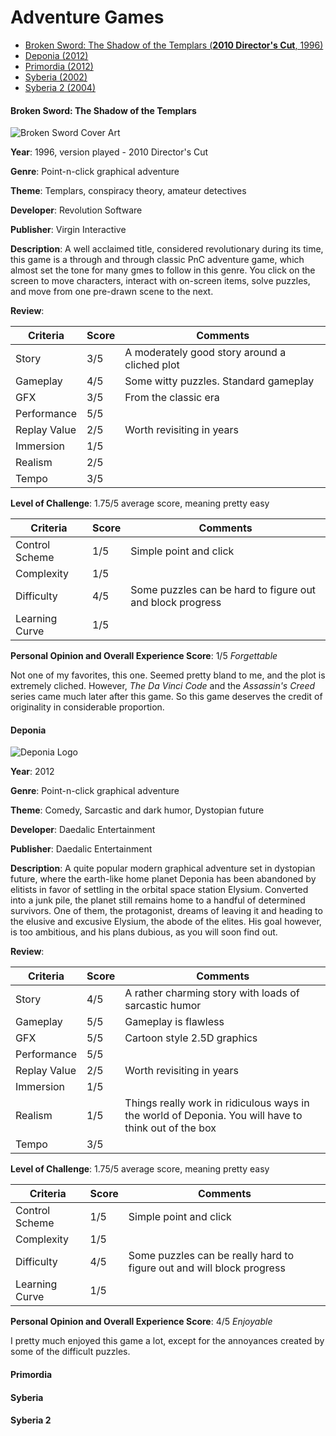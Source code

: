 # Adventure Games

* [Broken Sword: The Shadow of the Templars (**2010 Director's Cut**, 1996)](#broken-sword-the-shadow-of-the-templars)
* [Deponia (2012)](#deponia)
* [Primordia (2012)](#primordia)
* [Syberia (2002)](#syberia) 
* [Syberia 2 (2004)](#syberia-2) 

#### Broken Sword: The Shadow of the Templars

![Broken Sword Cover Art](https://upload.wikimedia.org/wikipedia/en/5/58/Broken_Sword_1_cover.png "Cover art copyright of Virgin Interactive/Revolution Software. Source Wikipedia. Fair Use for Commentary")

**Year**: 1996, version played - 2010 Director's Cut

**Genre**: Point-n-click graphical adventure

**Theme**: Templars, conspiracy theory, amateur detectives

**Developer**: Revolution Software

**Publisher**: Virgin Interactive

**Description**: A well acclaimed title, considered revolutionary during its time, this game is a through and through classic PnC adventure game, which almost set the tone for many gmes to follow in this genre. You click on the screen to move characters, interact with on-screen items, solve puzzles, and move from one pre-drawn scene to the next.

**Review**:

| Criteria     | Score | Comments |
|--------------|-------|----------|
| Story        | 3/5     | A moderately good story around a cliched plot |
| Gameplay     | 4/5     | Some witty puzzles. Standard gameplay        |
| GFX          | 3/5     | From the classic era        |
| Performance  | 5/5     |          |
| Replay Value | 2/5     | Worth revisiting in years         |
| Immersion    | 1/5     |          |
| Realism      | 2/5     |          |
| Tempo        | 3/5     |          |

**Level of Challenge**: 1.75/5 average score, meaning pretty easy

| Criteria       | Score | Comments |
|----------------|-------|----------|
| Control Scheme | 1/5     | Simple point and click    |
| Complexity     | 1/5     |        |
| Difficulty     | 4/5     | Some puzzles can be hard to figure out and block progress        |
| Learning Curve | 1/5     |         |

**Personal Opinion and Overall Experience Score**: 1/5 *Forgettable*

Not one of my favorites, this one. Seemed pretty bland to me, and the plot is extremely cliched. However, *The Da Vinci Code* and the *Assassin's Creed* series came much later after this game. So this game deserves the credit of originality in considerable proportion.

#### Deponia 

![Deponia Logo](https://upload.wikimedia.org/wikipedia/commons/8/89/Deponialogo.png "Logo attributed to Daedalic Entertainment. Source Wikipedia. Fair Use for Commentary")

**Year**: 2012

**Genre**: Point-n-click graphical adventure

**Theme**: Comedy, Sarcastic and dark humor, Dystopian future

**Developer**: Daedalic Entertainment

**Publisher**: Daedalic Entertainment

**Description**: A quite popular modern graphical adventure set in dystopian future, where the earth-like home planet Deponia has been abandoned by elitists in favor of settling in the orbital space station Elysium. Converted into a junk pile, the planet still remains home to a handful of determined survivors. One of them, the protagonist, dreams of leaving it and heading to the elusive and excusive Elysium, the abode of the elites. His goal however, is too ambitious, and his plans dubious, as you will soon find out. 

**Review**:

| Criteria     | Score | Comments |
|--------------|-------|----------|
| Story        | 4/5     | A rather charming story with loads of sarcastic humor |
| Gameplay     | 5/5     | Gameplay is flawless        |
| GFX          | 5/5     | Cartoon style 2.5D graphics        |
| Performance  | 5/5     |          |
| Replay Value | 2/5     | Worth revisiting in years         |
| Immersion    | 1/5     |          |
| Realism      | 1/5     | Things really work in ridiculous ways in the world of Deponia. You will have to think out of the box         |
| Tempo        | 3/5     |          |

**Level of Challenge**: 1.75/5 average score, meaning pretty easy

| Criteria       | Score | Comments |
|----------------|-------|----------|
| Control Scheme | 1/5     | Simple point and click    |
| Complexity     | 1/5     |        |
| Difficulty     | 4/5     | Some puzzles can be really hard to figure out and will block progress        |
| Learning Curve | 1/5     |         |

**Personal Opinion and Overall Experience Score**: 4/5 *Enjoyable*

I pretty much enjoyed this game a lot, except for the annoyances created by some of the difficult puzzles.

#### Primordia
#### Syberia 
#### Syberia 2 
